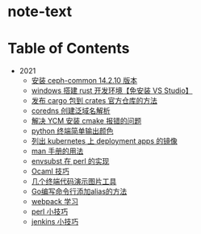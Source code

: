 # note-text

Table of Contents
=================
- 2021
	- [ 安装 ceph-common 14.2.10 版本](src/2021/2021-04-07_18.txt)
	- [ windows 搭建 rust 开发环境【免安装 VS Studio】](src/2021/2021-04-09_23.txt)
	- [ 发布 cargo 包到 crates 官方仓库的方法](src/2021/2021-04-16_11.txt)
	- [ coredns 创建泛域名解析](src/2021/2021-04-22_16.txt)
	- [ 解决 YCM 安装 cmake 报错的问题](src/2021/2021-04-26_22.txt)
	- [ python 终端简单输出颜色](src/2021/2021-05-07_18.txt)
	- [ 列出 kubernetes 上 deployment apps 的镜像](src/2021/2021-05-26_15.txt)
	- [ man 手册的用法](src/2021/2021-06-04_15.txt)
	- [ envsubst 在 perl 的实现](src/2021/2021-06-07_11.txt)
	- [ Ocaml 技巧](src/2021/2021-06-24_14.txt)
	- [ 几个终端代码演示图片工具](src/2021/2021-07-27_12.txt)
	- [ Go编写命令行添加alias的方法](src/2021/2021-09-01_14.txt)
	- [ webpack 学习](src/2021/2021-09-13_14.txt)
	- [ perl 小技巧](src/2021/2021-10-15_11.txt)
	- [ jenkins 小技巧](src/2021/2021-10-15_17.txt)
